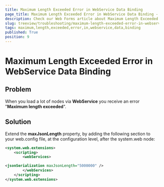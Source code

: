```yaml
---
title: Maximum Length Exceeded Error in WebService Data Binding
page_title: Maximum Length Exceeded Error in WebService Data Binding - RadTreeView
description: Check our Web Forms article about Maximum Length Exceeded Error in WebService Data Binding.
slug: treeview/troubleshooting/maximum-length-exceeded-error-in-webservice-data-binding
tags: maximum,length,exceeded,error,in,webservice,data,binding
published: True
position: 9
---
```


# Maximum Length Exceeded Error in WebService Data Binding



## Problem

When you load a lot of nodes via **WebService** you receive an error "**Maximum length exceeded**".



## Solution

Extend the **maxJsonLength** property, by adding the following section to your web.config file, at the configuration level, after the system.web node:



````XML
<system.web.extensions>
    <scripting>
        <webServices>

<jsonSerialization maxJsonLength="5000000" />
        </webServices>
    </scripting>
</system.web.extensions>

				
````




